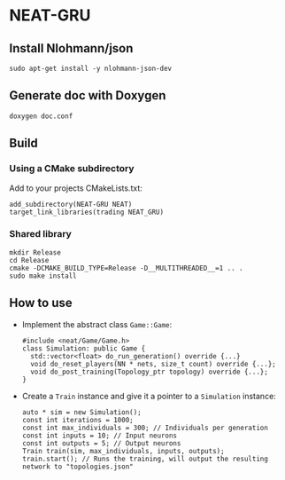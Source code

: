 # NEAT-GRU

## Install Nlohmann/json
    sudo apt-get install -y nlohmann-json-dev
    
## Generate doc with Doxygen
    doxygen doc.conf
    
## Build
### Using a CMake subdirectory
 Add to your projects CMakeLists.txt:
    
    add_subdirectory(NEAT-GRU NEAT)
    target_link_libraries(trading NEAT_GRU)
    
### Shared library
    mkdir Release
    cd Release
    cmake -DCMAKE_BUILD_TYPE=Release -D__MULTITHREADED__=1 .. .
    sudo make install
    
## How to use

- Implement the abstract class `Game::Game`:
    
      #include <neat/Game/Game.h>
      class Simulation: public Game {
        std::vector<float> do_run_generation() override {...}
        void do_reset_players(NN * nets, size_t count) override {...};
        void do_post_training(Topology_ptr topology) override {...};
      }
      
- Create a `Train` instance and give it a pointer to a `Simulation` instance:

      auto * sim = new Simulation();
      const int iterations = 1000;
      const int max_individuals = 300; // Individuals per generation
      const int inputs = 10; // Input neurons
      const int outputs = 5; // Output neurons
      Train train(sim, max_individuals, inputs, outputs);
      train.start(); // Runs the training, will output the resulting network to "topologies.json"